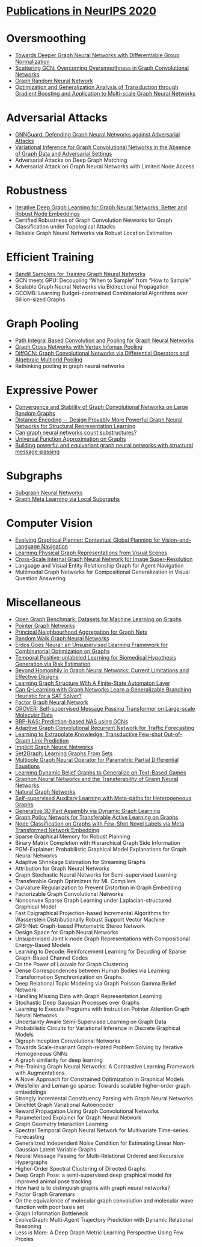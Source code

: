 # [Publications in NeurIPS 2020](https://nips.cc/Conferences/2020/AcceptedPapersInitial) 



# Oversmoothing
- [Towards Deeper Graph Neural Networks with Differentiable Group Normalization](https://github.com/naganandy/graph-based-deep-learning-literature/blob/master/conference-publications/folders/publications_neurips20/dgn_neurips20/README.md)
- [Scattering GCN: Overcoming Oversmoothness in Graph Convolutional Networks](https://github.com/naganandy/graph-based-deep-learning-literature/blob/master/conference-publications/folders/publications_neurips20/scatteringgcn_neurips20/README.md)
- [Graph Random Neural Network](https://github.com/naganandy/graph-based-deep-learning-literature/blob/master/conference-publications/folders/publications_neurips20/gran_neurips20/README.md)
- [Optimization and Generalization Analysis of Transduction through Gradient Boosting and Application to Multi-scale Graph Neural Networks](https://github.com/naganandy/graph-based-deep-learning-literature/blob/master/conference-publications/folders/publications_neurips20/gbgnn_neurips20/README.md)

 

# Adversarial Attacks
- [GNNGuard: Defending Graph Neural Networks against Adversarial Attacks](https://github.com/naganandy/graph-based-deep-learning-literature/blob/master/conference-publications/folders/publications_neurips20/gnnguard_neurips20/README.md)
- [Variational Inference for Graph Convolutional Networks in the Absence of Graph Data and Adversarial Settings](https://github.com/naganandy/graph-based-deep-learning-literature/blob/master/conference-publications/folders/publications_neurips20/vgcn_neurips20/README.md)
- Adversarial Attacks on Deep Graph Matching
- Adversarial Attack on Graph Neural Networks with Limited Node Access


# Robustness
- [Iterative Deep Graph Learning for Graph Neural Networks: Better and Robust Node Embeddings](https://github.com/naganandy/graph-based-deep-learning-literature/blob/master/conference-publications/folders/publications_neurips20/idgl_neurips20/README.md)
- Certified Robustness of Graph Convolution Networks for Graph Classification under Topological Attacks
- Reliable Graph Neural Networks via Robust Location Estimation



# Efficient Training
- [Bandit Samplers for Training Graph Neural Networks](https://github.com/naganandy/graph-based-deep-learning-literature/blob/master/conference-publications/folders/publications_neurips20/gcnbs_neurips20/README.md)
- GCN meets GPU: Decoupling “When to Sample” from “How to Sample”
- Scalable Graph Neural Networks via Bidirectional Propagation
- GCOMB: Learning Budget-constrained Combinatorial Algorithms over Billion-sized Graphs



# Graph Pooling
- [Path Integral Based Convolution and Pooling for Graph Neural Networks](https://github.com/naganandy/graph-based-deep-learning-literature/blob/master/conference-publications/folders/publications_neurips20/pan_neurips20/README.md)
- [Graph Cross Networks with Vertex Infomax Pooling](https://github.com/naganandy/graph-based-deep-learning-literature/blob/master/conference-publications/folders/publications_neurips20/gxn_neurips20/README.md)
- [DiffGCN: Graph Convolutional Networks via Differential Operators and Algebraic Multigrid Pooling](https://github.com/naganandy/graph-based-deep-learning-literature/blob/master/conference-publications/folders/publications_neurips20/diffgcn_neurips20/README.md)
- Rethinking pooling in graph neural networks



# Expressive Power
- [Convergence and Stability of Graph Convolutional Networks on Large Random Graphs](https://github.com/naganandy/graph-based-deep-learning-literature/blob/master/conference-publications/folders/publications_neurips20/cgcn_neurips20/README.md)
- [Distance Encoding -- Design Provably More Powerful Graph Neural Networks for Structural Representation Learning](https://github.com/naganandy/graph-based-deep-learning-literature/blob/master/conference-publications/folders/publications_neurips20/degnn_neurips20/README.md)
- [Can graph neural networks count substructures?](https://github.com/naganandy/graph-based-deep-learning-literature/blob/master/conference-publications/folders/publications_neurips20/kign_neurips20/README.md)
- [Universal Function Approximation on Graphs](https://github.com/naganandy/graph-based-deep-learning-literature/blob/master/conference-publications/folders/publications_neurips20/npa_neurips20/README.md)
- [Building powerful and equivariant graph neural networks with structural message-passing](https://github.com/naganandy/graph-based-deep-learning-literature/blob/master/conference-publications/folders/publications_neurips20/smp_neurips20/README.md)



# Subgraphs
- [Subgraph Neural Networks](https://github.com/naganandy/graph-based-deep-learning-literature/blob/master/conference-publications/folders/publications_neurips20/subgnn_neurips20/README.md)
- [Graph Meta Learning via Local Subgraphs](https://github.com/naganandy/graph-based-deep-learning-literature/blob/master/conference-publications/folders/publications_neurips20/gmeta_neurips20/README.md)



# Computer Vision
- [Evolving Graphical Planner: Contextual Global Planning for Vision-and-Language Navigation](https://github.com/naganandy/graph-based-deep-learning-literature/blob/master/conference-publications/folders/publications_neurips20/egp_neurips20/README.md)
- [Learning Physical Graph Representations from Visual Scenes](https://github.com/naganandy/graph-based-deep-learning-literature/blob/master/conference-publications/folders/publications_neurips20/psgnet_neurips20/README.md)
- [Cross-Scale Internal Graph Neural Network for Image Super-Resolution](https://github.com/naganandy/graph-based-deep-learning-literature/blob/master/conference-publications/folders/publications_neurips20/ignn_neurips20/README.md)
- Language and Visual Entity Relationship Graph for Agent Navigation
- Multimodal Graph Networks for Compositional Generalization in Visual Question Answering



# Miscellaneous
- [Open Graph Benchmark: Datasets for Machine Learning on Graphs](https://github.com/naganandy/graph-based-deep-learning-literature/blob/master/conference-publications/folders/publications_neurips20/ogb_neurips20/README.md)
- [Pointer Graph Networks](https://github.com/naganandy/graph-based-deep-learning-literature/blob/master/conference-publications/folders/publications_neurips20/pgn_neurips20/README.md)
- [Principal Neighbourhood Aggregation for Graph Nets](https://github.com/naganandy/graph-based-deep-learning-literature/blob/master/conference-publications/folders/publications_neurips20/pna_neurips20/README.md)
- [Random Walk Graph Neural Networks](https://github.com/naganandy/graph-based-deep-learning-literature/blob/master/conference-publications/folders/publications_neurips20/rwnn_neurips20/README.md)
- [Erdos Goes Neural: an Unsupervised Learning Framework for Combinatorial Optimization on Graphs](https://github.com/naganandy/graph-based-deep-learning-literature/tree/master/conference-publications/folders/publications_neurips20/erdosgnn_neurips20)
- [Temporal Positive-unlabeled Learning for Biomedical Hypothesis Generation via Risk Estimation](https://github.com/naganandy/graph-based-deep-learning-literature/blob/master/conference-publications/folders/publications_neurips20/trpupu_neurips20/README.md)
- [Beyond Homophily in Graph Neural Networks: Current Limitations and Effective Designs](https://github.com/naganandy/graph-based-deep-learning-literature/blob/master/conference-publications/folders/publications_neurips20/h2gcn_neurips20/README.md)
- [Learning Graph Structure With A Finite-State Automaton Layer](https://github.com/naganandy/graph-based-deep-learning-literature/blob/master/conference-publications/folders/publications_neurips20/gfsa_neurips20/README.md)
- [Can Q-Learning with Graph Networks Learn a Generalizable Branching Heuristic for a SAT Solver?](https://github.com/naganandy/graph-based-deep-learning-literature/blob/master/conference-publications/folders/publications_neurips20/gqsat_neurips20/README.md)
- [Factor Graph Neural Network](https://github.com/naganandy/graph-based-deep-learning-literature/blob/master/conference-publications/folders/publications_neurips20/fgnn_neurips20/README.md)
- [GROVER: Self-supervised Message Passing Transformer on Large-scale Molecular Data](https://github.com/naganandy/graph-based-deep-learning-literature/blob/master/conference-publications/folders/publications_neurips20/grover_neurips20/README.md)
- [BRP-NAS: Prediction-based NAS using GCNs](https://github.com/naganandy/graph-based-deep-learning-literature/blob/master/conference-publications/folders/publications_neurips20/brpnas_neurips20/README.md)
- [Adaptive Graph Convolutional Recurrent Network for Traffic Forecasting](https://github.com/naganandy/graph-based-deep-learning-literature/blob/master/conference-publications/folders/publications_neurips20/agcrn_neurips20/README.md)
- [Learning to Extrapolate Knowledge: Transductive Few-shot Out-of-Graph Link Prediction](https://github.com/naganandy/graph-based-deep-learning-literature/blob/master/conference-publications/folders/publications_neurips20/gen_neurips20/README.md)
- [Implicit Graph Neural Networks](https://github.com/naganandy/graph-based-deep-learning-literature/blob/master/conference-publications/folders/publications_neurips20/imgnn_neurips20/README.md)
- [Set2Graph: Learning Graphs From Sets](https://github.com/naganandy/graph-based-deep-learning-literature/blob/master/conference-publications/folders/publications_neurips20/set2graph_neurips20/README.md)
- [Multipole Graph Neural Operator for Parametric Partial Differential Equations](https://github.com/naganandy/graph-based-deep-learning-literature/blob/master/conference-publications/folders/publications_neurips20/mgkn_neurips20/README.md)
- [Learning Dynamic Belief Graphs to Generalize on Text-Based Games](https://github.com/naganandy/graph-based-deep-learning-literature/blob/master/conference-publications/folders/publications_neurips20/gata_neurips20/README.md)
- [Graphon Neural Networks and the Transferability of Graph Neural Networks](https://github.com/naganandy/graph-based-deep-learning-literature/blob/master/conference-publications/folders/publications_neurips20/graphon_neurips20/README.md)
- [Natural Graph Networks](https://github.com/naganandy/graph-based-deep-learning-literature/blob/master/conference-publications/folders/publications_neurips20/ngn_neurips20/README.md)
- [Self-supervised Auxiliary Learning with Meta-paths for Heterogeneous Graphs](https://github.com/naganandy/graph-based-deep-learning-literature/blob/master/conference-publications/folders/publications_neurips20/selar_neurips20/README.md)
- [Generative 3D Part Assembly via Dynamic Graph Learning](https://github.com/naganandy/graph-based-deep-learning-literature/blob/master/conference-publications/folders/publications_neurips20/padgl_neurips20/README.md)
- [Graph Policy Network for Transferable Active Learning on Graphs](https://github.com/naganandy/graph-based-deep-learning-literature/blob/master/conference-publications/folders/publications_neurips20/gpa_neurips20/README.md)
- [Node Classification on Graphs with Few-Shot Novel Labels via Meta Transformed Network Embedding](https://github.com/naganandy/graph-based-deep-learning-literature/blob/master/conference-publications/folders/publications_neurips20/metatne_neurips20/README.md)
- Sparse Graphical Memory for Robust Planning
- Binary Matrix Completion with Hierarchical Graph Side Information
- PGM-Explainer: Probabilistic Graphical Model Explanations for Graph Neural Networks
- Adaptive Shrinkage Estimation for Streaming Graphs
- Attribution for Graph Neural Networks
- Graph Stochastic Neural Networks for Semi-supervised Learning
- Transferable Graph Optimizers for ML Compilers
- Curvature Regularization to Prevent Distortion in Graph Embedding
- Factorizable Graph Convolutional Networks
- Nonconvex Sparse Graph Learning under Laplacian-structured Graphical Model
- Fast Epigraphical Projection-based Incremental Algorithms for Wasserstein Distributionally Robust Support Vector Machine
- GPS-Net: Graph-based Photometric Stereo Network
- Design Space for Graph Neural Networks
- Unsupervised Joint k-node Graph Representations with Compositional Energy-Based Models
- Learning to Decode: Reinforcement Learning for Decoding of Sparse Graph-Based Channel Codes
- On the Power of Louvain for Graph Clustering
- Dense Correspondences between Human Bodies via Learning Transformation Synchronization on Graphs
- Deep Relational Topic Modeling via Graph Poisson Gamma Belief Network
- Handling Missing Data with Graph Representation Learning
- Stochastic Deep Gaussian Processes over Graphs
- Learning to Execute Programs with Instruction Pointer Attention Graph Neural Networks
- Uncertainty Aware Semi-Supervised Learning on Graph Data
- Probabilistic Circuits for Variational Inference in Discrete Graphical Models
- Digraph Inception Convolutional Networks
- Towards Scale-Invariant Graph-related Problem Solving by Iterative Homogeneous GNNs
- A graph similarity for deep learning
- Pre-Training Graph Neural Networks: A Contrastive Learning Framework with Augmentations
- A Novel Approach for Constrained Optimization in Graphical Models
- Weisfeiler and Leman go sparse: Towards scalable higher-order graph embeddings
- Strongly Incremental Constituency Parsing with Graph Neural Networks
- Dirichlet Graph Variational Autoencoder
- Reward Propagation Using Graph Convolutional Networks
- Parameterized Explainer for Graph Neural Network
- Graph Geometry Interaction Learning
- Spectral Temporal Graph Neural Network for Multivariate Time-series Forecasting
- Generalized Independent Noise Condition for Estimating Linear Non-Gaussian Latent Variable Graphs
- Neural Message Passing for Multi-Relational Ordered and Recursive Hypergraphs
- Higher-Order Spectral Clustering of Directed Graphs
- Deep Graph Pose: a semi-supervised deep graphical model for improved animal pose tracking
- How hard is to distinguish graphs with graph neural networks?
- Factor Graph Grammars
- On the equivalence of molecular graph convolution and molecular wave function with poor basis set
- Graph Information Bottleneck
- EvolveGraph: Multi-Agent Trajectory Prediction with Dynamic Relational Reasoning
- Less is More: A Deep Graph Metric Learning Perspective Using Few Proxies